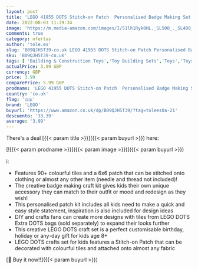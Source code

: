 ```yaml
---
layout: post
title: 'LEGO 41955 DOTS Stitch-on Patch  Personalised Badge Making Set for Clothes or Accessories  DIY Mosaic Crafts Creative Gift for Girls and Boys 8 Plus'
date: 2022-08-03 11:29:34
image: 'https://m.media-amazon.com/images/I/51lh1Ryk8HL._SL500_._SL400_.jpg'
comments: true
category: ofertas
author: 'tole.es'
slug: 'B09QJH5T39-co.uk LEGO 41955 DOTS Stitch-on Patch Personalised Badge...'
sku: 'B09QJH5T39-co.uk'
tags: [ 'Building & Construction Toys','Toy Building Sets','Toys','Toys Store','lego','🇬🇧', ]
actualPrice: 3.99 GBP
currency: GBP
price: 3.99
comparePrice: 5.99 GBP
prodname: 'LEGO 41955 DOTS Stitch-on Patch  Personalised Badge Making Set for Clothes or Accessories  DIY Mosaic Crafts Creative Gift for Girls and Boys 8 Plus'
country: 'co.uk'
flag: '🇬🇧'
brand: 'LEGO'
buyurl: 'https://www.amazon.co.uk/dp/B09QJH5T39/?tag=tolees0a-21'
descuento: '33.39'
average: '3.99'
---
```


There's a deal [{{< param title >}}]({{< param buyurl >}})  here:

[![{{< param prodname >}}]({{< param image >}})]({{< param buyurl >}})

ℹ️:

- Features 90+ colourful tiles and a 6x6 patch that can be stitched onto clothing or almost any other item (needle and thread not included)!
- The creative badge making craft kit gives kids their own unique accessory they can match to their outfit or mood and redesign as they wish!
- This personalised patch kit includes all kids need to make a quick and easy style statement, inspiration is also included for design ideas
- DIY and crafts fans can create more designs with tiles from LEGO DOTS Extra DOTS bags (sold separately) to expand their looks further
- This creative LEGO DOTS craft set is a perfect customisable birthday, holiday or any-day gift for kids age 8+
- LEGO DOTS crafts set for kids features a Stitch-on Patch that can be decorated with colourful tiles and attached onto almost any fabric

[🛒 Buy it now!!]({{< param buyurl >}})
